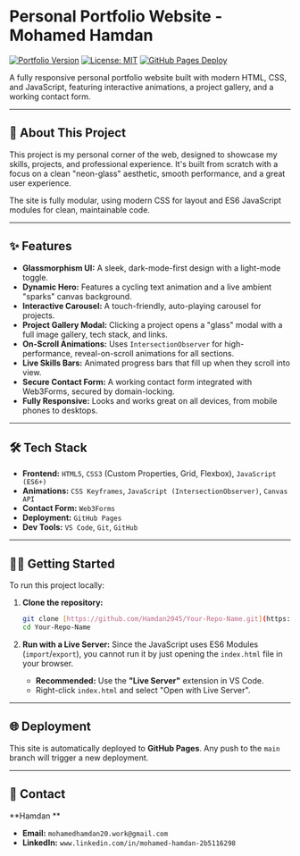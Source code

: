 # Personal Portfolio Website - Mohamed Hamdan

[![Portfolio Version](https://img.shields.io/badge/version-1.0.0-blue.svg?style=for-the-badge)](https://github.com/Hamdan2045/Your-Repo-Name)
[![License: MIT](https://img.shields.io/badge/License-MIT-green.svg?style=for-the-badge)](https://opensource.org/licenses/MIT)
[![GitHub Pages Deploy](https://img.shields.io/github/deployments/Hamdan2045/Your-Repo-Name/production?label=WEBSITE&style=for-the-badge)](https://Hamdan2045.github.io/Your-Repo-Name/)

A fully responsive personal portfolio website built with modern HTML, CSS, and JavaScript, featuring interactive animations, a project gallery, and a working contact form.



---

## 🚀 About This Project

This project is my personal corner of the web, designed to showcase my skills, projects, and professional experience. It's built from scratch with a focus on a clean "neon-glass" aesthetic, smooth performance, and a great user experience.

The site is fully modular, using modern CSS for layout and ES6 JavaScript modules for clean, maintainable code.

---

## ✨ Features

* **Glassmorphism UI:** A sleek, dark-mode-first design with a light-mode toggle.
* **Dynamic Hero:** Features a cycling text animation and a live ambient "sparks" canvas background.
* **Interactive Carousel:** A touch-friendly, auto-playing carousel for projects.
* **Project Gallery Modal:** Clicking a project opens a "glass" modal with a full image gallery, tech stack, and links.
* **On-Scroll Animations:** Uses `IntersectionObserver` for high-performance, reveal-on-scroll animations for all sections.
* **Live Skills Bars:** Animated progress bars that fill up when they scroll into view.
* **Secure Contact Form:** A working contact form integrated with Web3Forms, secured by domain-locking.
* **Fully Responsive:** Looks and works great on all devices, from mobile phones to desktops.

---

## 🛠️ Tech Stack

* **Frontend:** `HTML5`, `CSS3` (Custom Properties, Grid, Flexbox), `JavaScript (ES6+)`
* **Animations:** `CSS Keyframes`, `JavaScript (IntersectionObserver)`, `Canvas API`
* **Contact Form:** `Web3Forms`
* **Deployment:** `GitHub Pages`
* **Dev Tools:** `VS Code`, `Git`, `GitHub`

---

## 🏃‍♂️ Getting Started

To run this project locally:

1.  **Clone the repository:**
    ```sh
    git clone [https://github.com/Hamdan2045/Your-Repo-Name.git](https://github.com/Hamdan2045/Your-Repo-Name.git)
    cd Your-Repo-Name
    ```

2.  **Run with a Live Server:**
    Since the JavaScript uses ES6 Modules (`import`/`export`), you cannot run it by just opening the `index.html` file in your browser.
    * **Recommended:** Use the **"Live Server"** extension in VS Code.
    * Right-click `index.html` and select "Open with Live Server".

---

## 🌐 Deployment

This site is automatically deployed to **GitHub Pages**. Any push to the `main` branch will trigger a new deployment.

---

## 📧 Contact

**Hamdan **
* **Email:** `mohamedhamdan20.work@gmail.com`
* **LinkedIn:** `www.linkedin.com/in/mohamed-hamdan-2b5116298`
